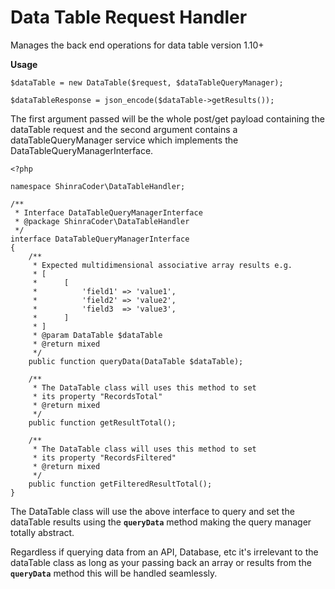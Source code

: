 # Data Table Request Handler
Manages the back end operations for data table version 1.10+

**Usage**


```
$dataTable = new DataTable($request, $dataTableQueryManager);

$dataTableResponse = json_encode($dataTable->getResults());
```

The first argument passed will be the whole post/get payload containing the dataTable request and the second argument contains a dataTableQueryManager service which implements the DataTableQueryManagerInterface. 


```
<?php

namespace ShinraCoder\DataTableHandler;

/**
 * Interface DataTableQueryManagerInterface
 * @package ShinraCoder\DataTableHandler
 */
interface DataTableQueryManagerInterface
{
    /**
     * Expected multidimensional associative array results e.g.
     * [
     *      [
     *          'field1' => 'value1',
     *          'field2' => 'value2',
     *          'field3  => 'value3',
     *      ]
     * ]
     * @param DataTable $dataTable
     * @return mixed
     */
    public function queryData(DataTable $dataTable);

    /**
     * The DataTable class will uses this method to set
     * its property "RecordsTotal"
     * @return mixed
     */
    public function getResultTotal();

    /**
     * The DataTable class will uses this method to set
     * its property "RecordsFiltered"
     * @return mixed
     */
    public function getFilteredResultTotal();
}
```

The DataTable class will use the above interface to query and set the dataTable results using the **`queryData`** method making the query manager totally abstract.

Regardless if querying data from an API, Database, etc it's irrelevant to the dataTable class as long as your passing back an array or results from the **`queryData`** method this will be handled seamlessly. 

